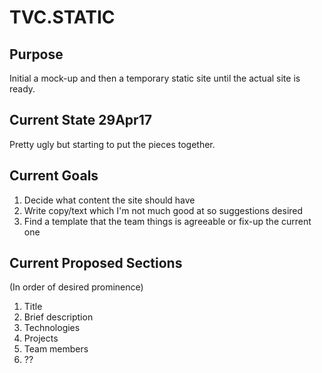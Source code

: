 # TVC.STATIC

## Purpose
Initial a mock-up and then a temporary static site until the actual site is ready.

## Current State 29Apr17
Pretty ugly but starting to put the pieces together.

## Current Goals
1. Decide what content the site should have
1. Write copy/text which I'm not much good at so suggestions desired
1. Find a template that the team things is agreeable or fix-up the current one

## Current Proposed Sections
(In order of desired prominence)
1. Title
1. Brief description
1. Technologies
1. Projects
1. Team members
1. ??
